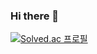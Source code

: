 ### Hi there 👋


[![Solved.ac
프로필](http://mazassumnida.wtf/api/generate_badge?boj=0jenn0)](https://solved.ac/0jenn0)

<!--
**0jenn0/0jenn0** is a ✨ _special_ ✨ repository because its `README.md` (this file) appears on your GitHub profile.

Here are some ideas to get you started:

- 🔭 I’m currently working on ...
- 🌱 I’m currently learning ...
- 👯 I’m looking to collaborate on ...
- 🤔 I’m looking for help with ...
- 💬 Ask me about ...
- 📫 How to reach me: ...
- 😄 Pronouns: ...
- ⚡ Fun fact: ...
-->
